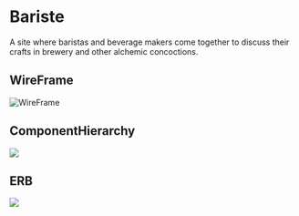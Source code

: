 # Bariste
 A site where baristas and beverage makers come together to discuss their crafts in brewery and other alchemic concoctions.
## WireFrame
![WireFrame](https://imgur.com/VoSPIHH)
## ComponentHierarchy
<img src="https://imgur.com/CR7LIoz">


## ERB
<img src="https://imgur.com/v777TlT">
